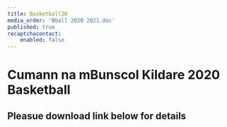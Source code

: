 ```yaml
---
title: Basketball20
media_order: 'Bball 2020 2021.doc'
published: true
recaptchacontact:
    enabled: false
---
```


# Cumann na mBunscol Kildare 2020 Basketball #
## Pleasue download link below for details ##

